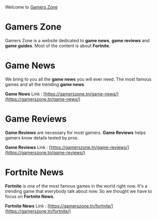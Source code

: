 Welcome to [Gamers Zone](https://gamerszone.tn)

# Gamers Zone

Gamers Zone is a website dedicated to **game news**, **game reviews** and **game guides**. Most of the content is about **Fortnite**.

# Game News

We bring to you all the **game news** you will ever need. The most famous games and all the trending **game news**.

**Game News** Link : [https://gamerszone.tn/game-news/](https://gamerszone.tn/game-news/)

# Game Reviews

**Game Reviews** are necessary for most gamers. **Game Reviews** helps gamers know details tested by pros.

**Game Reviews** Link : [https://gamerszone.tn/game-reviews/](https://gamerszone.tn/game-reviews/)

# Fortnite News

**Fortnite** is one of the most famous games in the world right now. It's a trending game that everybody talk about now. So we thought we have to focus on **Fortnite News**.

**Fortnite News** Link : [https://gamerszone.tn/fortnite/](https://gamerszone.tn/fortnite/)

